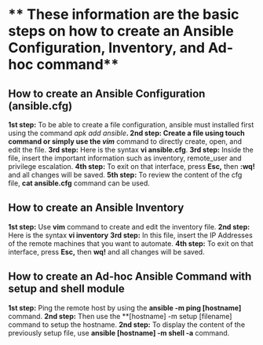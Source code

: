 # ** These information are the basic steps on how to create an Ansible Configuration, Inventory, and Ad-hoc command**

## How to create an Ansible Configuration (ansible.cfg) 
**1st step:** To be able to create a file configuration, ansible must installed first using the command _apk add ansible_**.
**2nd step:** Create a file using **touch** command or simply use the _vim_** command to directly create, open, and edit the file.
**3rd step:** Here is the syntax **vi ansible.cfg**. 
**3rd step:** Inside the file, insert the important information such as inventory, remote_user and privilege escalation.
**4th step:** To exit on that interface, press **Esc,** then **:wq!** and all changes will be saved. 
**5th step:** To review the content of the cfg file, **cat ansible.cfg** command can be used.

## How to create an Ansible Inventory
**1st step:** Use **vim** command to create and edit the inventory file. 
**2nd step:** Here is the syntax **vi inventory**
**3rd step:** In this file, insert the IP Addresses of the remote machines that you want to automate. 
**4th step:** To exit on that interface, press **Esc,** then **wq!** and all changes will be saved. 

## How to create an Ad-hoc Ansible Command with setup and shell module
**1st step:** Ping the remote host by using the **ansible -m ping [hostname]** command.
**2nd step:** Then use the **[hostname] -m setup [filename] command to setup the hostname.
**2nd step:** To display the content of the previously setup file, use **ansible [hostname] -m shell -a** command.






